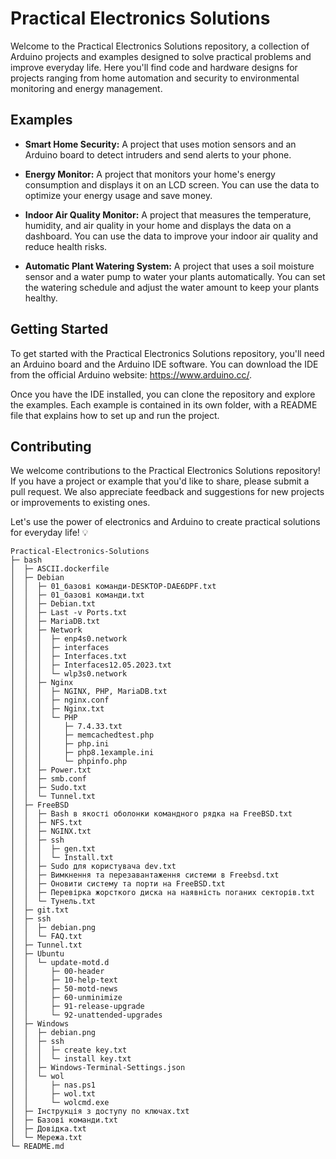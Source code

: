 # Practical Electronics Solutions

Welcome to the Practical Electronics Solutions repository, a collection of Arduino projects and examples designed to solve practical problems and improve everyday life. Here you'll find code and hardware designs for projects ranging from home automation and security to environmental monitoring and energy management.

## Examples

- **Smart Home Security:** A project that uses motion sensors and an Arduino board to detect intruders and send alerts to your phone.

- **Energy Monitor:** A project that monitors your home's energy consumption and displays it on an LCD screen. You can use the data to optimize your energy usage and save money.

- **Indoor Air Quality Monitor:** A project that measures the temperature, humidity, and air quality in your home and displays the data on a dashboard. You can use the data to improve your indoor air quality and reduce health risks.

- **Automatic Plant Watering System:** A project that uses a soil moisture sensor and a water pump to water your plants automatically. You can set the watering schedule and adjust the water amount to keep your plants healthy.

## Getting Started

To get started with the Practical Electronics Solutions repository, you'll need an Arduino board and the Arduino IDE software. You can download the IDE from the official Arduino website: https://www.arduino.cc/.

Once you have the IDE installed, you can clone the repository and explore the examples. Each example is contained in its own folder, with a README file that explains how to set up and run the project.

## Contributing

We welcome contributions to the Practical Electronics Solutions repository! If you have a project or example that you'd like to share, please submit a pull request. We also appreciate feedback and suggestions for new projects or improvements to existing ones.

Let's use the power of electronics and Arduino to create practical solutions for everyday life! 💡

```
Practical-Electronics-Solutions
├─ bash
│  ├─ ASCII.dockerfile
│  ├─ Debian
│  │  ├─ 01_базові команди-DESKTOP-DAE6DPF.txt
│  │  ├─ 01_базові команди.txt
│  │  ├─ Debian.txt
│  │  ├─ Last -v Ports.txt
│  │  ├─ MariaDB.txt
│  │  ├─ Network
│  │  │  ├─ enp4s0.network
│  │  │  ├─ interfaces
│  │  │  ├─ Interfaces.txt
│  │  │  ├─ Interfaces12.05.2023.txt
│  │  │  └─ wlp3s0.network
│  │  ├─ Nginx
│  │  │  ├─ NGINX, PHP, MariaDB.txt
│  │  │  ├─ nginx.conf
│  │  │  ├─ Nginx.txt
│  │  │  └─ PHP
│  │  │     ├─ 7.4.33.txt
│  │  │     ├─ memcachedtest.php
│  │  │     ├─ php.ini
│  │  │     ├─ php8.1example.ini
│  │  │     └─ phpinfo.php
│  │  ├─ Power.txt
│  │  ├─ smb.conf
│  │  ├─ Sudo.txt
│  │  └─ Tunnel.txt
│  ├─ FreeBSD
│  │  ├─ Bash в якості оболонки командного рядка на FreeBSD.txt
│  │  ├─ NFS.txt
│  │  ├─ NGINX.txt
│  │  ├─ ssh
│  │  │  ├─ gen.txt
│  │  │  └─ Install.txt
│  │  ├─ Sudo для користувача dev.txt
│  │  ├─ Вимкнення та перезавантаження системи в Freebsd.txt
│  │  ├─ Оновити систему та порти на FreeBSD.txt
│  │  ├─ Перевірка жорсткого диска на наявність поганих секторів.txt
│  │  └─ Тунель.txt
│  ├─ git.txt
│  ├─ ssh
│  │  ├─ debian.png
│  │  └─ FAQ.txt
│  ├─ Tunnel.txt
│  ├─ Ubuntu
│  │  └─ update-motd.d
│  │     ├─ 00-header
│  │     ├─ 10-help-text
│  │     ├─ 50-motd-news
│  │     ├─ 60-unminimize
│  │     ├─ 91-release-upgrade
│  │     └─ 92-unattended-upgrades
│  ├─ Windows
│  │  ├─ debian.png
│  │  ├─ ssh
│  │  │  ├─ create key.txt
│  │  │  └─ install key.txt
│  │  ├─ Windows-Terminal-Settings.json
│  │  └─ wol
│  │     ├─ nas.ps1
│  │     ├─ wol.txt
│  │     └─ wolcmd.exe
│  ├─ Інструкція з доступу по ключах.txt
│  ├─ Базові команди.txt
│  ├─ Довідка.txt
│  └─ Мережа.txt
└─ README.md

```